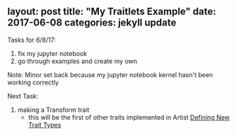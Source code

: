 layout: post
title: "My Traitlets Example"
date: 2017-06-08
categories: jekyll update
---

Tasks for 6/8/17:
1. fix my jupyter notebook
2. go through examples and create my own

Note: Minor set back because my jupyter notebook kernel hasn't been working correctly

Next Task:
1. making a Transform trait
    * this will be the first of other traits implemented in Artist
[Defining New Trait Types][dntt]

[dntt]:  https://traitlets.readthedocs.io/en/stable/defining_traits.html
